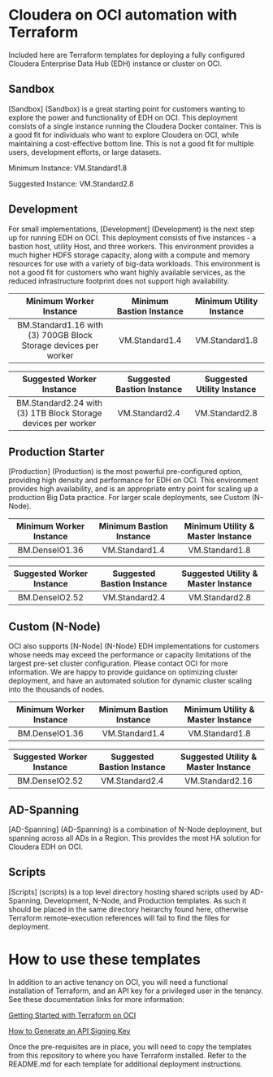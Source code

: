 # Cloudera on OCI automation with Terraform
Included here are Terraform templates for deploying a fully configured Cloudera Enterprise Data Hub (EDH) instance or cluster on OCI. 

## Sandbox

[Sandbox] (Sandbox) is a great starting point for customers wanting to explore the power and functionality of EDH on OCI.  This deployment consists of a single instance running the Cloudera Docker container.  This is a good fit for individuals who want to explore Cloudera on OCI, while maintaining a cost-effective bottom line.  This is not a good fit for multiple users, development efforts, or large datasets.

Minimum Instance: VM.Standard1.8

Suggested Instance: VM.Standard2.8

## Development
For small implementations, [Development] (Development) is the next step up for running EDH on OCI.  This deployment consists of five instances - a bastion host, utility Host, and three workers.  This environment provides a much higher HDFS storage capacity, along with a compute and memory resources for use with a variety of big-data workloads.   This environment is not a good fit for customers who want highly available services, as the reduced infrastructure footprint does not support high availability.

| Minimum Worker Instance | Minimum Bastion Instance | Minimum Utility Instance | 
| :---------------------: |  :---------------------: |  :---------------------: |
| BM.Standard1.16 with (3) 700GB Block Storage devices per worker | VM.Standard1.4 | VM.Standard1.8  |                   


| Suggested Worker Instance | Suggested Bastion Instance | Suggested Utility Instance | 
| :---------------------: |  :---------------------: |  :---------------------: |
| BM.Standard2.24 with (3) 1TB Block Storage devices per worker | VM.Standard2.4 | VM.Standard2.8 |

## Production Starter
[Production] (Production) is the most powerful pre-configured option, providing high density and performance for EDH on OCI. This environment provides high availability, and is an appropriate entry point for scaling up a production Big Data practice. For larger scale deployments, see Custom (N-Node).

| Minimum Worker Instance | Minimum Bastion Instance | Minimum Utility & Master Instance | 
| :---------------------: |  :---------------------: |  :---------------------: |
| BM.DenseIO1.36 | VM.Standard1.4 | VM.Standard1.8 |                                

| Suggested Worker Instance | Suggested Bastion Instance | Suggested Utility & Master Instance | 
| :---------------------: |  :---------------------: |  :---------------------: |
| BM.DenseIO2.52 | VM.Standard2.4 | VM.Standard2.8 |                                   

## Custom (N-Node)
OCI also supports [N-Node] (N-Node) EDH implementations for customers whose needs may exceed the performance or capacity limitations of the largest pre-set cluster configuration.   Please contact OCI for more information.  We are happy to provide guidance on optimizing cluster deployment, and have an automated solution for dynamic cluster scaling into the thousands of nodes.

| Minimum Worker Instance | Minimum Bastion Instance | Minimum Utility & Master Instance |
| :---------------------: |  :---------------------: |  :---------------------: |
| BM.DenseIO1.36 | VM.Standard1.4 | VM.Standard1.8 |    

| Suggested Worker Instance | Suggested Bastion Instance | Suggested Utility & Master Instance |
| :---------------------: |  :---------------------: |  :---------------------: |
| BM.DenseIO2.52 | VM.Standard2.4 | VM.Standard2.16 |  

## AD-Spanning
[AD-Spanning] (AD-Spanning) is a combination of N-Node deployment, but spanning across all ADs in a Region.  This provides the most HA solution for Cloudera EDH on OCI.

## Scripts

[Scripts] (scripts) is a top level directory hosting shared scripts used by AD-Spanning, Development, N-Node, and Production templates.   As such it should be placed in the same directory heirarchy found here, otherwise Terraform remote-execution references will fail to find the files for deployment.

# How to use these templates
In addition to an active tenancy on OCI, you will need a functional installation of Terraform, and an API key for a privileged user in the tenancy.  See these documentation links for more information:

[Getting Started with Terraform on OCI](https://docs.cloud.oracle.com/iaas/Content/API/SDKDocs/terraformgetstarted.htm)

[How to Generate an API Signing Key](https://docs.cloud.oracle.com/iaas/Content/API/Concepts/apisigningkey.htm#How)

Once the pre-requisites are in place, you will need to copy the templates from this repository to where you have Terraform installed.  Refer to the README.md for each template for additional deployment instructions.
